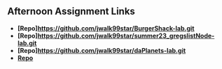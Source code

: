 ## Afternoon Assignment Links

* **[Repo]https://github.com/jwalk99star/BurgerShack-lab.git**
* **[Repo]https://github.com/jwalk99star/summer23_gregslistNode-lab.git**
* **[Repo]https://github.com/jwalk99star/daPlanets-lab.git**
* **[Repo](https://github.com/jwalk99star/<ASSIGNMENT_REPO>)**
